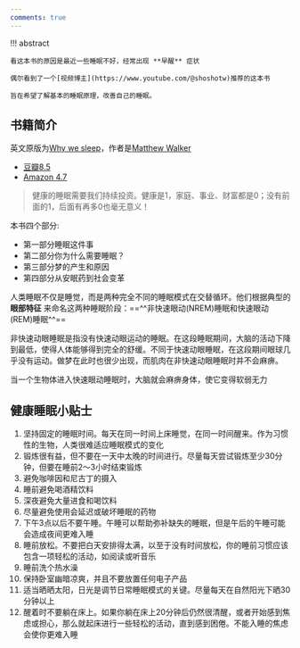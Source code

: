 ```yaml
---
comments: true
---
```


!!! abstract

    看这本书的原因是最近一些睡眠不好，经常出现 **早醒** 症状
    
    偶尔看到了一个[视频博主](https://www.youtube.com/@shoshotw)推荐的这本书
    
    旨在希望了解基本的睡眠原理，改善自己的睡眠。

## 书籍简介
英文原版为[Why we sleep](https://www.goodreads.com/book/show/34466963-why-we-sleep)，作者是[Matthew Walker](https://www.sleepdiplomat.com/professor)

- [豆瓣8.5](https://book.douban.com/subject/35332778/)
- [Amazon 4.7](https://www.amazon.com/Why-We-Sleep-Unlocking-Dreams/dp/1501144316)

> 健康的睡眠需要我们持续投资。健康是1，家庭、事业、财富都是0；没有前面的1，后面有再多0也毫无意义！

本书四个部分:

- 第一部分睡眠这件事
- 第二部分你为什么需要睡眠？
- 第三部分梦的产生和原因
- 第四部分从安眠药到社会变革

人类睡眠不仅是睡觉，而是两种完全不同的睡眠模式在交替循环。他们根据典型的 **眼部特征** 来命名这两种睡眠阶段：==^^非快速眼动(NREM)睡眠和快速眼动(REM)睡眠^^==

非快速动眼睡眠是指没有快速动眼运动的睡眠。在这段睡眠期间，大脑的活动下降到最低，使得人体能够得到完全的舒缓。不同于快速动眼睡眠，在这段期间眼球几乎没有运动。做梦在此时也很少出现，而肌肉在非快速动眼睡眠时并不会麻痹。

当一个生物体进入快速眼动睡眠时，大脑就会麻痹身体，使它变得软弱无力


## 健康睡眠小贴士

1.	坚持固定的睡眠时间。每天在同一时间上床睡觉，在同一时间醒来。作为习惯性的生物，人类很难适应睡眠模式的变化
2.	锻炼很有益，但不要在一天中太晚的时间进行。尽量每天尝试锻炼至少30分钟，但要在睡前2～3小时结束锻炼
3.	避免咖啡因和尼古丁的摄入
4.	睡前避免喝酒精饮料
5.	深夜避免大量进食和喝饮料
6.	尽量避免使用会延迟或破坏睡眠的药物
7.	下午3点以后不要午睡。午睡可以帮助弥补缺失的睡眠，但是午后的午睡可能会造成夜间更难入睡
8.	睡前放松。不要把白天安排得太满，以至于没有时间放松，你的睡前习惯应该包含一项轻松的活动，如阅读或听音乐
9.	睡前洗个热水澡
10.	保持卧室幽暗凉爽，并且不要放置任何电子产品
11.	适当晒晒太阳，日光是调节日常睡眠模式的关键。尽量每天在自然阳光下晒30分钟以上
12.	醒着时不要躺在床上。如果你躺在床上20分钟后仍然很清醒，或者开始感到焦虑或担心，那么就起床进行一些轻松的活动，直到感到困倦。不能入睡的焦虑会使你更难入睡
